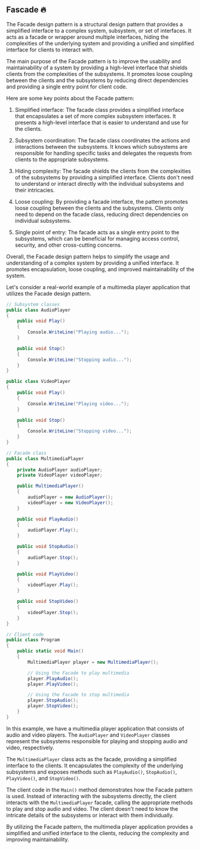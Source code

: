 ## Fascade 🔥
The Facade design pattern is a structural design pattern that provides a simplified interface to a complex system, subsystem, or set of interfaces. It acts as a facade or wrapper around multiple interfaces, hiding the complexities of the underlying system and providing a unified and simplified interface for clients to interact with.

The main purpose of the Facade pattern is to improve the usability and maintainability of a system by providing a high-level interface that shields clients from the complexities of the subsystems. It promotes loose coupling between the clients and the subsystems by reducing direct dependencies and providing a single entry point for client code.

Here are some key points about the Facade pattern:

1. Simplified interface: The facade class provides a simplified interface that encapsulates a set of more complex subsystem interfaces. It presents a high-level interface that is easier to understand and use for the clients.

2. Subsystem coordination: The facade class coordinates the actions and interactions between the subsystems. It knows which subsystems are responsible for handling specific tasks and delegates the requests from clients to the appropriate subsystems.

3. Hiding complexity: The facade shields the clients from the complexities of the subsystems by providing a simplified interface. Clients don't need to understand or interact directly with the individual subsystems and their intricacies.

4. Loose coupling: By providing a facade interface, the pattern promotes loose coupling between the clients and the subsystems. Clients only need to depend on the facade class, reducing direct dependencies on individual subsystems.

5. Single point of entry: The facade acts as a single entry point to the subsystems, which can be beneficial for managing access control, security, and other cross-cutting concerns.

Overall, the Facade design pattern helps to simplify the usage and understanding of a complex system by providing a unified interface. It promotes encapsulation, loose coupling, and improved maintainability of the system.

Let's consider a real-world example of a multimedia player application that utilizes the Facade design pattern.

```csharp
// Subsystem classes
public class AudioPlayer
{
    public void Play()
    {
        Console.WriteLine("Playing audio...");
    }

    public void Stop()
    {
        Console.WriteLine("Stopping audio...");
    }
}

public class VideoPlayer
{
    public void Play()
    {
        Console.WriteLine("Playing video...");
    }

    public void Stop()
    {
        Console.WriteLine("Stopping video...");
    }
}

// Facade class
public class MultimediaPlayer
{
    private AudioPlayer audioPlayer;
    private VideoPlayer videoPlayer;

    public MultimediaPlayer()
    {
        audioPlayer = new AudioPlayer();
        videoPlayer = new VideoPlayer();
    }

    public void PlayAudio()
    {
        audioPlayer.Play();
    }

    public void StopAudio()
    {
        audioPlayer.Stop();
    }

    public void PlayVideo()
    {
        videoPlayer.Play();
    }

    public void StopVideo()
    {
        videoPlayer.Stop();
    }
}

// Client code
public class Program
{
    public static void Main()
    {
        MultimediaPlayer player = new MultimediaPlayer();

        // Using the Facade to play multimedia
        player.PlayAudio();
        player.PlayVideo();

        // Using the Facade to stop multimedia
        player.StopAudio();
        player.StopVideo();
    }
}
```

In this example, we have a multimedia player application that consists of audio and video players. The `AudioPlayer` and `VideoPlayer` classes represent the subsystems responsible for playing and stopping audio and video, respectively.

The `MultimediaPlayer` class acts as the facade, providing a simplified interface to the clients. It encapsulates the complexity of the underlying subsystems and exposes methods such as `PlayAudio()`, `StopAudio()`, `PlayVideo()`, and `StopVideo()`.

The client code in the `Main()` method demonstrates how the Facade pattern is used. Instead of interacting with the subsystems directly, the client interacts with the `MultimediaPlayer` facade, calling the appropriate methods to play and stop audio and video. The client doesn't need to know the intricate details of the subsystems or interact with them individually.

By utilizing the Facade pattern, the multimedia player application provides a simplified and unified interface to the clients, reducing the complexity and improving maintainability.